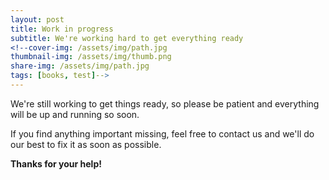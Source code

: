 ```yaml
---
layout: post
title: Work in progress
subtitle: We're working hard to get everything ready
<!--cover-img: /assets/img/path.jpg
thumbnail-img: /assets/img/thumb.png
share-img: /assets/img/path.jpg
tags: [books, test]-->
---
```


We're still working to get things ready, so please be patient and everything will be up and running so soon.

If you find anything important missing, feel free to contact us and we'll do our best to fix it as soon as possible.

**Thanks for your help!**
